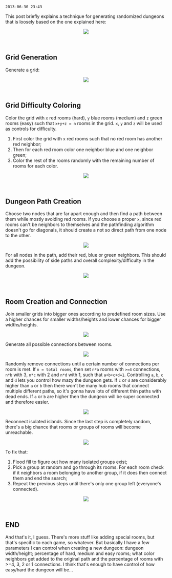 `2013-06-30 23:43`

This post briefly explains a technique for generating randomized dungeons that is loosely based on the one explained here:

<p align="center">
<a href="https://www.youtube.com/watch?v=GcM9Ynfzll0#t=05m20s"><img src="https://i.imgur.com/kFphDBo.jpg"></a>
</p>

<br>

## Grid Generation

Generate a grid:

<p align="center">
<img src="https://i.imgur.com/X2kuluX.png"/>
</p>

<br>

## Grid Difficulty Coloring 

Color the grid with `x` red rooms (hard), `y` blue rooms (medium) and `z` green rooms (easy) such that `x+y+z = n` rooms in the grid. `x`, `y` and `z` will be used as controls for difficulty.

1. First color the grid with `x` red rooms such that no red room has another red neighbor;
2. Then for each red room color one neighbor blue and one neighbor green;
3. Color the rest of the rooms randomly with the remaining number of rooms for each color.

<p align="center">
<img src="https://i.imgur.com/pjuoq3z.png"/>
</p>

<br>

## Dungeon Path Creation

Choose two nodes that are far apart enough and then find a path between them while mostly avoiding red rooms. If you choose a proper `x`, since red rooms can't be neighbors to themselves and the pathfinding algorithm doesn't go for diagonals, it should create a not so direct path from one node to the other.

<p align="center">
<img src="https://i.imgur.com/vDz7DPA.png"/>
</p>

For all nodes in the path, add their red, blue or green neighbors. This should add the possibility of side paths and overall complexity/difficulty in the dungeon.

<p align="center">
<img src="https://i.imgur.com/UmL8H30.png"/>
</p>

<br>

## Room Creation and Connection

Join smaller grids into bigger ones according to predefined room sizes. Use a higher chances for smaller widths/heights and lower chances for bigger widths/heights.

<p align="center">
<img src="https://i.imgur.com/AgqEvzu.png"/>
</p>

Generate all possible connections between rooms.

<p align="center">
<img src="https://i.imgur.com/nwFbl01.png"/>
</p>

Randomly remove connections until a certain number of connections per room is met. If `n = total rooms`, then set `n*a` rooms with `>=4` connections, `n*b` with 3, `n*c` with 2 and `n*d` with 1, such that `a+b+c+d=1`. Controlling `a`, `b`, `c` and `d` lets you control how mazy the dungeon gets. If `c` or `d` are considerably higher than `a` or `b` then there won't be many hub rooms that connect multiple different paths, so it's gonna have lots of different thin paths with dead ends. If `a` or `b` are higher then the dungeon will be super connected and therefore easier.

<p align="center">
<img src="https://i.imgur.com/FzAjMVe.png"/>
</p>

Reconnect isolated islands. Since the last step is completely random, there's a big chance that rooms or groups of rooms will become unreachable. 

<p align="center">
<img src="https://i.imgur.com/akHr0SR.png"/>
</p>

To fix that:

1. Flood fill to figure out how many isolated groups exist;
2. Pick a group at random and go through its rooms. For each room check if it neighbors a room belonging to another group, if it does then connect them and end the search;
3. Repeat the previous steps until there's only one group left (everyone's connected).

<p align="center">
<img src="https://i.imgur.com/GZkKeim.png"/>
</p>

<br>

## END

And that's it, I guess. There's more stuff like adding special rooms, but that's specific to each game, so whatever. But basically I have a few parameters I can control when creating a new dungeon: dungeon width/height; percentage of hard, medium and easy rooms; what color neighbors get added to the original path and the percentage of rooms with >=4, 3, 2 or 1 connections. I think that's enough to have control of how easy/hard the dungeon will be...
